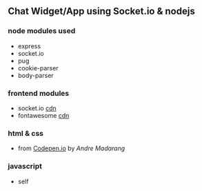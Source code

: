 ## Chat Widget/App using Socket.io & nodejs

### node modules used
- express
- socket.io
- pug
- cookie-parser
- body-parser

### frontend modules
- socket.io [cdn](https://cdnjs.cloudflare.com/ajax/libs/socket.io/2.2.0/socket.io.js)
- fontawesome [cdn](https://stackpath.bootstrapcdn.com/font-awesome/4.7.0/css/font-awesome.min.css)

### html & css
-  from [Codepen.io](https://codepen.io/drehimself/pen/KdXwxR?editors=0010) by *Andre Madarang*

### javascript
- self
